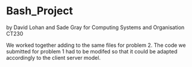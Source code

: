 # Bash_Project
by David Lohan and Sade Gray for Computing Systems and Organisation CT230

We worked together adding to the same files for problem 2. 
The code we submitted for problem 1 had to be modifed so that it could be adapted accordingly to the client server model. 
